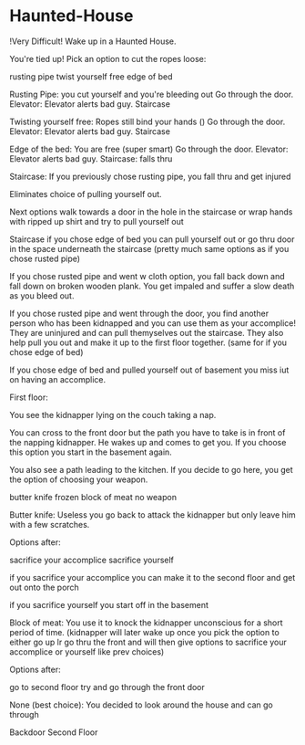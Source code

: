 # Haunted-House

!Very Difficult!
Wake up in a Haunted House. 

You're tied up! Pick an option to cut the ropes loose:

rusting pipe
twist yourself free
edge of bed

Rusting Pipe: you cut yourself and you're bleeding out 
Go through the door.
Elevator: Elevator alerts bad guy.
Staircase



Twisting yourself free: Ropes still bind your hands ()
Go through the door.
Elevator: Elevator alerts bad guy.
Staircase

Edge of the bed: You are free (super smart)
Go through the door.
Elevator: Elevator alerts bad guy.
Staircase: falls thru

Staircase: If you previously chose rusting pipe, you fall thru and get injured

Eliminates choice of pulling yourself out.

Next options walk towards a door in the hole in the staircase or wrap hands with ripped up shirt and try to pull yourself out

Staircase if you chose edge of bed you can pull yourself out or go thru door in the space underneath the staircase (pretty much same options as if you chose rusted pipe)

If you chose rusted pipe and went w cloth option, you fall back down and fall down on broken wooden plank. You get impaled and suffer a slow death as you bleed out.

If you chose rusted pipe and went through the door, you find another person who has been kidnapped and you can use them as your accomplice! They are uninjured and can pull themyselves out the staircase. They also help pull you out and make it up to the first floor together. (same for if you chose edge of bed)

If you chose edge of bed and pulled yourself out of basement you miss iut on having an accomplice.

First floor:

You see the kidnapper lying on the couch taking a nap.

You can cross to the front door but the path you have to take is in front of the napping kidnapper. He wakes up and comes to get you. If you choose this option you start in the basement again.

You also see a path leading to the kitchen. If you decide to go here, you get the option of choosing your weapon.

butter knife
frozen block of meat
no weapon

Butter knife: Useless you go back to attack the kidnapper but only leave him with a few scratches.

Options after:

sacrifice your accomplice
sacrifice yourself

if you sacrifice your accomplice you can make it to the second floor and get out onto the porch

if you sacrifice yourself you start off in the basement

Block of meat: You use it to knock the kidnapper unconscious for a short period of time. (kidnapper will later wake up once you pick the option to either go up lr go thru the front and will then give options to sacrifice your accomplice or yourself like prev choices)

Options after: 

go to second floor
try and go through the front door

None (best choice): You decided to look around the house and can go through

Backdoor
Second Floor





